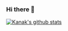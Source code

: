 ### Hi there 👋
[![Kanak's github stats](https://github-readme-stats.vercel.app/api?username=kanak-kabara)](https://github.com/anuraghazra/github-readme-stats)
